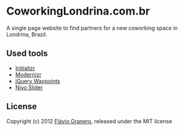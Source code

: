 # CoworkingLondrina.com.br

A single page website to find partners for a new coworking space in Londrina, Brazil.

## Used tools

  * [Initializr](http://initializr.com)
  * [Modernizr](http://www.modernizr.com/)
  * [jQuery Waypoints](http://imakewebthings.github.com/jquery-waypoints/)
  * [Nivo Slider](http://nivo.dev7studios.com/)
  
## License
Copyright (c) 2012 [Flávio Granero](http://flaviogranero.com), released under the MIT license